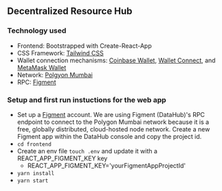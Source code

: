 ## Decentralized Resource Hub

### Technology used

- Frontend: Bootstrapped with Create-React-App
- CSS Framework: [Tailwind CSS](https://tailwindcss.com/)
- Wallet connection mechanisms: [Coinbase Wallet](https://www.coinbase.com/wallet/developers), [Wallet Connect](https://walletconnect.com/), and [MetaMask Wallet](https://docs.metamask.io/guide/)
- Network: [Polgyon Mumbai](https://docs.polygon.technology/docs/develop/network-details/network/)
- RPC: [Figment](https://datahub.figment.io/)

### Setup and first run instuctions for the web app

- Set up a [Figment](https://datahub.figment.io/) account. We are using Figment (DataHub)'s RPC endpoint to connect to the Polygon Mumbai network because it is a free, globally distributed, cloud-hosted node network. Create a new Figment app within the DataHub console and copy the project id.
- `cd frontend`
- Create an env file `touch .env` and update it with a REACT_APP_FIGMENT_KEY key
  - REACT_APP_FIGMENT_KEY='yourFigmentAppProjectId'
- `yarn install`
- `yarn start`
